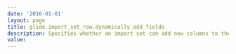 ```yaml
---
date: '2016-01-01'
layout: page
title: glide.import_set_row.dynamically_add_fields
description: Specifies whether an import set can add new columns to the staging table (true) or not (false). Instances that contain large numbers of import sets can sometimes become unresponsive when an import adds a column because the instance must alter every row in the staging table. In some cases, the database alter table action causes an outage. Setting this property to false prevents an import set from adding columns to the staging table and produces a log message. As a workaround, administrators can manually add a column to the staging table by creating a new dictionary entry and then reimporting the import set. 
value:  
---
```

